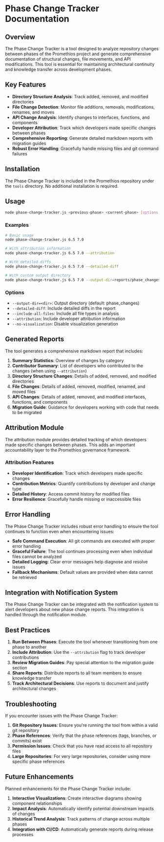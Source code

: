 # Phase Change Tracker Documentation

## Overview

The Phase Change Tracker is a tool designed to analyze repository changes between phases of the Promethios project and generate comprehensive documentation of structural changes, file movements, and API modifications. This tool is essential for maintaining architectural continuity and knowledge transfer across development phases.

## Key Features

- **Directory Structure Analysis**: Track added, removed, and modified directories
- **File Change Detection**: Monitor file additions, removals, modifications, renames, and moves
- **API Change Analysis**: Identify changes to interfaces, functions, and components
- **Developer Attribution**: Track which developers made specific changes between phases
- **Comprehensive Reporting**: Generate detailed markdown reports with migration guides
- **Robust Error Handling**: Gracefully handle missing files and git command failures

## Installation

The Phase Change Tracker is included in the Promethios repository under the `tools` directory. No additional installation is required.

## Usage

```bash
node phase-change-tracker.js <previous-phase> <current-phase> [options]
```

### Examples

```bash
# Basic usage
node phase-change-tracker.js 6.5 7.0

# With attribution information
node phase-change-tracker.js 6.5 7.0 --attribution

# With detailed diffs
node phase-change-tracker.js 6.5 7.0 --detailed-diff

# With custom output directory
node phase-change-tracker.js 6.5 7.0 --output-dir=reports/phase_changes
```

### Options

- `--output-dir=<dir>`: Output directory (default: phase_changes)
- `--detailed-diff`: Include detailed diffs in the report
- `--include-all-files`: Include all file types in analysis
- `--attribution`: Include developer attribution information
- `--no-visualization`: Disable visualization generation

## Generated Reports

The tool generates a comprehensive markdown report that includes:

1. **Summary Statistics**: Overview of changes by category
2. **Contributor Summary**: List of developers who contributed to the changes (when using `--attribution`)
3. **Directory Structure Changes**: Details of added, removed, and modified directories
4. **File Changes**: Details of added, removed, modified, renamed, and moved files
5. **API Changes**: Details of added, removed, and modified interfaces, functions, and components
6. **Migration Guide**: Guidance for developers working with code that needs to be migrated

## Attribution Module

The attribution module provides detailed tracking of which developers made specific changes between phases. This adds an important accountability layer to the Promethios governance framework.

### Attribution Features

- **Developer Identification**: Track which developers made specific changes
- **Contribution Metrics**: Quantify contributions by developer and change type
- **Detailed History**: Access commit history for modified files
- **Error Resilience**: Gracefully handle missing or inaccessible files

## Error Handling

The Phase Change Tracker includes robust error handling to ensure the tool continues to function even when encountering issues:

- **Safe Command Execution**: All git commands are executed with proper error handling
- **Graceful Failure**: The tool continues processing even when individual files cannot be analyzed
- **Detailed Logging**: Clear error messages help diagnose and resolve issues
- **Fallback Mechanisms**: Default values are provided when data cannot be retrieved

## Integration with Notification System

The Phase Change Tracker can be integrated with the notification system to alert developers about new phase change reports. This integration is handled through the notification module.

## Best Practices

1. **Run Between Phases**: Execute the tool whenever transitioning from one phase to another
2. **Include Attribution**: Use the `--attribution` flag to track developer contributions
3. **Review Migration Guides**: Pay special attention to the migration guide section
4. **Share Reports**: Distribute reports to all team members to ensure knowledge transfer
5. **Track Architectural Decisions**: Use reports to document and justify architectural changes

## Troubleshooting

If you encounter issues with the Phase Change Tracker:

1. **Git Repository Issues**: Ensure you're running the tool from within a valid git repository
2. **Phase References**: Verify that the phase references (tags, branches, or commits) exist
3. **Permission Issues**: Check that you have read access to all repository files
4. **Large Repositories**: For very large repositories, consider using more specific phase references

## Future Enhancements

Planned enhancements for the Phase Change Tracker include:

1. **Interactive Visualizations**: Create interactive diagrams showing component relationships
2. **Impact Analysis**: Automatically identify potential downstream impacts of changes
3. **Historical Trend Analysis**: Track patterns of change across multiple phases
4. **Integration with CI/CD**: Automatically generate reports during release processes
